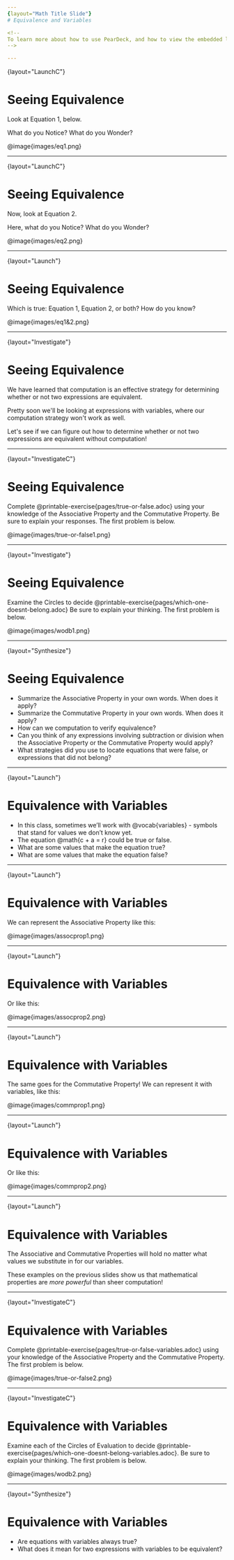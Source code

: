 ```yaml
---
{layout="Math Title Slide"}
# Equivalence and Variables

<!--
To learn more about how to use PearDeck, and how to view the embedded links on these slides without going into present mode visit https://help.peardeck.com/en
-->

---
```

{layout="LaunchC"}
# Seeing Equivalence

Look at Equation 1, below. 

What do you Notice? What do you Wonder?

@image{images/eq1.png}

<!--
** _Possible responses: The outer circle subtracts @math{4}, the inner circle multiplies 22 and 3. The difference between the two Circles of Evaluation is that @math{22} and @math{3} swap positions._
-->


---
{layout="LaunchC"}
# Seeing Equivalence

Now, look at Equation 2.

Here, what do you Notice? What do you Wonder?

@image{images/eq2.png}

<!--
Possible responses: The same numbers and operations are included. This time, the difference between the Circles of Evaluation is that the 4 moves from the beginning to the end.
-->

---
{layout="Launch"}
# Seeing Equivalence

Which is true: Equation 1, Equation 2, or both? How do you know?

@image{images/eq1&2.png}


<!--
** _The first equation is true. We see the Commutative Property of multiplication being applied when @math{22 \times 3} is transformed to @math{3 \times 22}._
** _In the second equation, it looks as though there has been a misguided attempted to apply the Commutative Property; this does not work because the Commutative Property does not hold for subtraction._
** _We can also use Computation to verify that both sides of the first equation equal @math{62}. The second equation's left side is @math{62}, but its right side is @math{-62}._
-->

---
{layout="Investigate"}
# Seeing Equivalence

We have learned that computation is an effective strategy for determining whether or not two expressions are equivalent. 

Pretty soon we'll be looking at expressions with variables, where our computation strategy won't work as well. 

Let's see if we can figure out how to determine whether or not two expressions are equivalent without computation! 

<!--
For now, while students are still looking at expressions with numbers, they can double check their thinking with computation.
-->

---
{layout="InvestigateC"}
# Seeing Equivalence

Complete @printable-exercise{pages/true-or-false.adoc} using your knowledge of the Associative Property and the Commutative Property. Be sure to explain your responses. The first problem is below.

@image{images/true-or-false1.png}

---
{layout="Investigate"}
# Seeing Equivalence

Examine the Circles to decide @printable-exercise{pages/which-one-doesnt-belong.adoc} Be sure to explain your thinking.  The first problem is below.

@image{images/wodb1.png}

---
{layout="Synthesize"}
# Seeing Equivalence

- Summarize the Associative Property in your own words. When does it apply?
- Summarize the Commutative Property in your own words. When does it apply?
- How can we computation to verify equivalence?
- Can you think of any expressions involving subtraction or division when the Associative Property or the Commutative Property would apply?
- What strategies did you use to locate equations that were false, or expressions that did not belong?



---
{layout="Launch"}
# Equivalence with Variables

- In this class, sometimes we’ll work with @vocab{variables} - symbols that stand for values we don’t know yet.
- The equation @math{c + a = r} could be true or false.
- What are some values that make the equation true?
- What are some values that make the equation false?

<!--
- What are some values that make the equation true?
** _Sample answer: @math{c = 5}, @math{a = 10}, @math{r = 15}_
- What are some values that make the equation false?
** _Sample answer: @math{c = 1}, @math{a = 2}, @math{r = 900}_
-->


---
{layout="Launch"}
# Equivalence with Variables

We can represent the Associative Property like this:

@image{images/assocprop1.png}


---
{layout="Launch"}
# Equivalence with Variables

Or like this:

@image{images/assocprop2.png}


---
{layout="Launch"}
# Equivalence with Variables

The same goes for the Commutative Property! We can represent it with variables, like this:

@image{images/commprop1.png}

---
{layout="Launch"}
# Equivalence with Variables

Or like this:

@image{images/commprop2.png}

---
{layout="Launch"}
# Equivalence with Variables

The Associative and Commutative Properties will hold no matter what values we substitute in for our variables.

These examples on the previous slides show us that mathematical properties are _more powerful_ than sheer computation!

<!--
We can't use computation to prove that @math{12 + h} and @math{h + 12} are equivalent  – because without knowing what @math{h} is, we can't evaluate the expression! Commutativity lets us prove that these expressions are equivalent even with variables.
-->


---
{layout="InvestigateC"}
# Equivalence with Variables

Complete @printable-exercise{pages/true-or-false-variables.adoc} using your knowledge of the Associative Property and the Commutative Property. The first problem is below.

@image{images/true-or-false2.png}

<!--
This activity (and the subsequent one) invites students to apply their knowledge of the Associative and Commutative Properties in equations and Circles of Evaluation that include variables. For some students, this cognitive leap can be a challenging one. These pages parallel those in the previous section to make this transition a bit smoother.

Students are also welcome to choose values to represent the variables if they in fact want to evaluate the expressions to confirm if they are equivalent (or not). Early finishers can substitute in numbers of their choosing to confirm that their analyses of the Circles of Evaluation are correct. The ability to make substitutions to check equivalence is an extremely valuable skill.
-->

---
{layout="InvestigateC"}
# Equivalence with Variables

Examine each of the Circles of Evaluation to decide @printable-exercise{pages/which-one-doesnt-belong-variables.adoc}. Be sure to explain your thinking. The first problem is below.

@image{images/wodb2.png}

<!--
If students get stuck, ask: What do you notice, at first glance? What makes the Circles of Evaluation alike? What makes them different?
-->

---
{layout="Synthesize"}
# Equivalence with Variables

- Are equations with variables always true?
- What does it mean for two expressions with variables to be equivalent?

<!--
- Are equations with variables always true?
** _No. If we see a representation of the Associative Property or the Commutative Property, then yes. An equation such as @math{j - y = y - j} is only sometimes true. And an equation like @math{g \times 0 = 600} is never true._
- What does it mean for two expressions with variables to be equivalent?
** _When two expressions with variables are equivalent, that means that *no matter what number we substitute in,* we will still get the same result._
-->